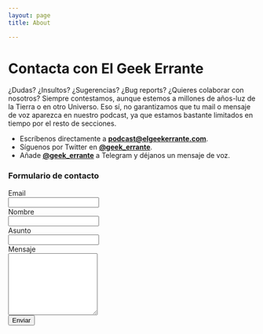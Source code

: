 ```yaml
---
layout: page
title: About

---
```


# Contacta con El Geek Errante
¿Dudas? ¿Insultos? ¿Sugerencias? ¿Bug reports? ¿Quieres colaborar con nosotros? Siempre contestamos, aunque estemos a millones de años-luz de la Tierra o en otro Universo. Eso sí, no garantizamos que tu mail o mensaje de voz aparezca en nuestro podcast, ya que estamos bastante limitados en tiempo por el resto de secciones.

- Escríbenos directamente a <a href='ma&#105;&#108;to&#58;podc%&#54;1%7&#51;t%&#52;0elge%&#54;5k&#101;r%72%61%6Ete&#46;c%6&#70;m'><b>&#112;odcas&#116;&#64;el&#103;eekerran&#116;&#101;&#46;com</b></a>.
- Síguenos por Twitter en [**@geek_errante**](https://twitter.com/geek_errante).
- Añade <a href='https://%74&#46;m%6&#53;/g%65ek_%6&#53;%&#55;2ra&#110;t%&#54;5'><b>&#64;&#103;eek&#95;er&#114;&#97;nte</b></a> a Telegram y déjanos un mensaje de voz.

### Formulario de contacto
<form class="form-horizontal" method="POST" action="http://formspree.io/podcast@elgeekerrante.com">
  <div class="form-group">
    <label for="inputEmail" class="col-sm-2 control-label">Email</label>
    <div class="col-sm-10">
      <input type="email" class="form-control" id="inputEmail" name="_replyto">
      <input type="text" name="_gotcha" style="display:none" />
    </div>
  </div>
  <div class="form-group">
    <label for="inputNick" class="col-sm-2 control-label">Nombre</label>
    <div class="col-sm-10">
      <input type="text" class="form-control" id="inputNick" name="name">
    </div>
  </div>
  <div class="form-group">
    <label for="inputSubject" class="col-sm-2 control-label">Asunto</label>
    <div class="col-sm-10">
      <input type="text" class="form-control" id="inputSubject" name="_subject">
    </div>
  </div>
  <div class="form-group">
    <label for="inputMessage" class="col-sm-2 control-label">Mensaje</label>
    <div class="col-sm-10">
      <textarea class="form-control" rows="8" id="inputMessage" name="message"></textarea>
    </div>
  </div>
  <div class="form-group">
    <div class="col-sm-offset-2 col-sm-10">
      <button type="submit" class="btn btn-default">Enviar</button>
    </div>
  </div>
</form>
